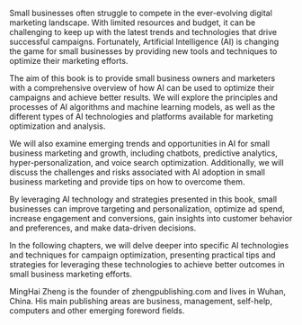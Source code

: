 
Small businesses often struggle to compete in the ever-evolving digital marketing landscape. With limited resources and budget, it can be challenging to keep up with the latest trends and technologies that drive successful campaigns. Fortunately, Artificial Intelligence (AI) is changing the game for small businesses by providing new tools and techniques to optimize their marketing efforts.

The aim of this book is to provide small business owners and marketers with a comprehensive overview of how AI can be used to optimize their campaigns and achieve better results. We will explore the principles and processes of AI algorithms and machine learning models, as well as the different types of AI technologies and platforms available for marketing optimization and analysis.

We will also examine emerging trends and opportunities in AI for small business marketing and growth, including chatbots, predictive analytics, hyper-personalization, and voice search optimization. Additionally, we will discuss the challenges and risks associated with AI adoption in small business marketing and provide tips on how to overcome them.

By leveraging AI technology and strategies presented in this book, small businesses can improve targeting and personalization, optimize ad spend, increase engagement and conversions, gain insights into customer behavior and preferences, and make data-driven decisions.

In the following chapters, we will delve deeper into specific AI technologies and techniques for campaign optimization, presenting practical tips and strategies for leveraging these technologies to achieve better outcomes in small business marketing efforts.

MingHai Zheng is the founder of zhengpublishing.com and lives in Wuhan, China. His main publishing areas are business, management, self-help, computers and other emerging foreword fields.
